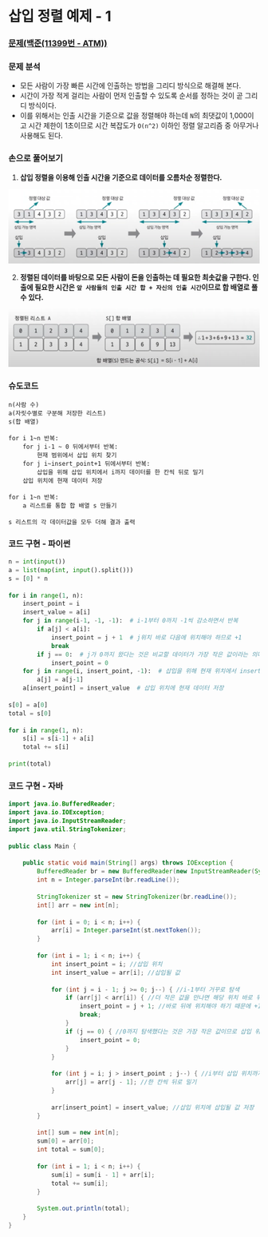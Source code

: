 # 삽입 정렬 예제 - 1

### [문제(백준(11399번 - ATM))](https://www.acmicpc.net/problem/11399)

### 문제 분석

- 모든 사람이 가장 빠른 시간에 인출하는 방법을 그리디 방식으로 해결해 본다.
- 시간이 가장 적게 걸리는 사람이 먼저 인출할 수 있도록 순서를 정하는 것이 곧 그리디 방식이다.
- 이를 위해서는 인출 시간을 기준으로 값을 정렬해야 하는데 `N`의 최댓값이 1,000이고 시간 제한이 1초이므로 시간 복잡도가 `O(n^2)` 이하인 정렬
  알고리즘 중 아무거나 사용해도 된다.

### 손으로 풀어보기
1. **삽입 정렬을 이용해 인출 시간을 기준으로 데이터를 오름차순 정렬한다.**

![img_1.png](image/img_1.png)

2. **정렬된 데이터를 바탕으로 모든 사람이 돈을 인출하는 데 필요한 최솟값을 구한다. 인출에 필요한 시간은 `앞 사람들의 인출 시간 합 + 자신의 인출 시간`이므로 합 배열로 풀 수 있다.**

![img_2.png](image/img_2.png)

### 슈도코드
```text
n(사람 수)
a(자릿수별로 구분해 저장한 리스트)
s(합 배열)

for i 1~n 반복:
    for j i-1 ~ 0 뒤에서부터 반복:
        현재 범위에서 삽입 위치 찾기
    for j i~insert_point+1 뒤에서부터 반복:
        삽입을 위해 삽입 위치에서 i까지 데이터를 한 칸씩 뒤로 밀기
    삽입 위치에 현재 데이터 저장
    
for i 1~n 반복:
    a 리스트를 통합 합 배열 s 만들기
    
s 리스트의 각 데이터값을 모두 더해 결과 출력
```

### 코드 구현 - 파이썬
```python
n = int(input())
a = list(map(int, input().split()))
s = [0] * n

for i in range(1, n):
    insert_point = i
    insert_value = a[i]
    for j in range(i-1, -1, -1):  # i-1부터 0까지 -1씩 감소하면서 반복
        if a[j] < a[i]:
            insert_point = j + 1  # j위치 바로 다음에 위치해야 하므로 +1
            break
        if j == 0:  # j가 0까지 왔다는 것은 비교할 데이터가 가장 작은 값이라는 의미
            insert_point = 0
    for j in range(i, insert_point, -1):  # 삽입을 위해 현재 위치에서 insert_point 까지 한 칸씩 뒤로 밀기
        a[j] = a[j-1]
    a[insert_point] = insert_value  # 삽입 위치에 현재 데이터 저장

s[0] = a[0]
total = s[0]

for i in range(1, n):
    s[i] = s[i-1] + a[i]
    total += s[i]

print(total)
```

### 코드 구현 - 자바
```java
import java.io.BufferedReader;
import java.io.IOException;
import java.io.InputStreamReader;
import java.util.StringTokenizer;

public class Main {

    public static void main(String[] args) throws IOException {
        BufferedReader br = new BufferedReader(new InputStreamReader(System.in));
        int n = Integer.parseInt(br.readLine());

        StringTokenizer st = new StringTokenizer(br.readLine());
        int[] arr = new int[n];

        for (int i = 0; i < n; i++) {
            arr[i] = Integer.parseInt(st.nextToken());
        }

        for (int i = 1; i < n; i++) {
            int insert_point = i; //삽입 위치
            int insert_value = arr[i]; //삽입될 값

            for (int j = i - 1; j >= 0; j--) { //i-1부터 거꾸로 탐색
                if (arr[j] < arr[i]) { //더 작은 값을 만나면 해당 위치 바로 뒤에 위치해야 한다.
                    insert_point = j + 1; //바로 뒤에 위치해야 하기 때문에 +1 한 다음 삽입 위치 설정
                    break;
                }
                if (j == 0) { //0까지 탐색했다는 것은 가장 작은 값이므로 삽입 위치 0 설정
                    insert_point = 0;
                }
            }

            for (int j = i; j > insert_point ; j--) { //i부터 삽입 위치까지 거꾸로 탐색
                arr[j] = arr[j - 1]; //한 칸씩 뒤로 밀기
            }

            arr[insert_point] = insert_value; //삽입 위치에 삽입될 값 저장
        }

        int[] sum = new int[n];
        sum[0] = arr[0];
        int total = sum[0];

        for (int i = 1; i < n; i++) {
            sum[i] = sum[i - 1] + arr[i];
            total += sum[i];
        }

        System.out.println(total);
    }
}
```